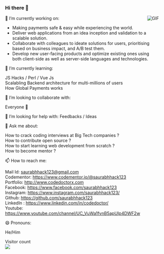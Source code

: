 ### Hi there 👋

<img align="right" alt="GIF" src="https://camo.githubusercontent.com/1256f8b9a2509fbad8f65a76ceaa2c356ff0d1ab/68747470733a2f2f6d656469612e67697068792e636f6d2f6d656469612f31334867774773584630616947592f67697068792e676966" />

🔭 I’m currently working on:

* Making payments safe & easy while experiencing the world.
* Deliver web applications from an idea inception and validation to a scalable solution.
* Collaborate with colleagues to ideate solutions for users, prioritising based on business impact, and A/B test them.
* Develop new user-facing products and optimize existing ones using both client-side as well as server-side languages and technologies.

🌱 I’m currently learning:

JS Hacks / Perl / Vue Js  <br>
Scalabling Backend architecture for multi-millions of users<br>
How Global Payments works<br>


👯 I’m looking to collaborate with:

Everyone 🤗

🤔 I’m looking for help with:
Feedbacks / Ideas

💬 Ask me about:

How to crack coding interviews at Big Tech companies ? <br>
How to contribute open source ? <br>
How to start learning web development from scratch ? <br>
How to become mentor ? <br>

📫 How to reach me:

Mail Id: saurabhhack123@gmail.com <br>
Codementor: https://www.codementor.io/@saurabhhack123<br>
Portfolio: http://www.codedoctorx.com<br>
Facebook: https://www.facebook.com/saurabhhack123<br>
Instagram: https://www.instagram.com/saurabhhack123/<br>
Github: https://github.com/saurabhhack123<br>
LinkedIn : https://www.linkedin.com/in/codedoctor/<br>
Youtube: https://www.youtube.com/channel/UC_VuWa1fvnB5apUIp4DWF2w

😄 Pronouns:

He/Him

Visitor count<br>
<img src="https://profile-counter.glitch.me/pratik0197/count.svg" />



